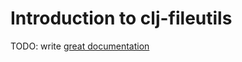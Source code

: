 # Introduction to clj-fileutils

TODO: write [great documentation](http://jacobian.org/writing/what-to-write/)

